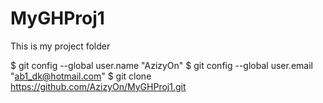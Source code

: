 # MyGHProj1
This is my project folder 


$ git config --global user.name "AzizyOn"
$ git config --global user.email "ab1_dk@hotmail.com"
$ git clone  https://github.com/AzizyOn/MyGHProj1.git


